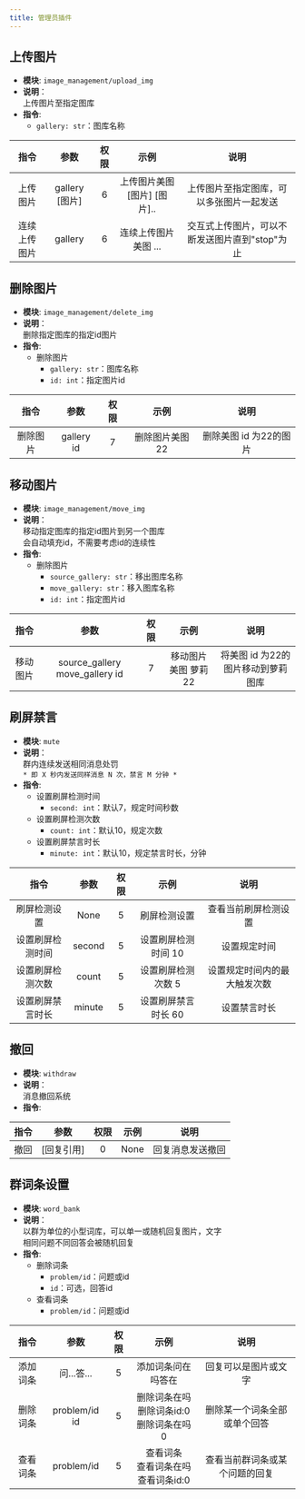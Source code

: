 ```yaml
---
title: 管理员插件
---
```



上传图片
---

* __模块__: `image_management/upload_img`
* __说明__：  
上传图片至指定图库
* __指令__:
  * `gallery: str`：图库名称

|       指令        |      参数     |       权限    |    示例     |   说明       |
|:-----------------:|:-----------:|:-----------:|:-----------:|:-----------:|
|上传图片           |   gallery [图片]|      6      |上传图片美图 [图片] [图片]..|   上传图片至指定图库，可以多张图片一起发送
|连续上传图片       |   gallery     |       6      |连续上传图片美图 ...|     交互式上传图片，可以不断发送图片直到"stop"为止

删除图片
---

* __模块__: `image_management/delete_img`
* __说明__：  
删除指定图库的指定id图片
* __指令__:
  * 删除图片
    * `gallery: str`：图库名称
    * `id: int`：指定图片id

|       指令        |      参数     |       权限       |     示例     |   说明       |
|:-----------------:|:-----------:|:-----------:|:-----------:|:-----------:|
|删除图片           |   gallery id  |       7     |  删除图片美图 22 | 删除美图 id 为22的图片

移动图片
---

* __模块__: `image_management/move_img`
* __说明__：  
移动指定图库的指定id图片到另一个图库  
会自动填充id，不需要考虑id的连续性
* __指令__:
  * 删除图片
    * `source_gallery: str`：移出图库名称
    * `move_gallery: str`：移入图库名称
    * `id: int`：指定图片id

|       指令        |      参数     |       权限        |    示例     |   说明       |
|:-----------------:|:-----------:|:-----------:|:-----------:|:-----------:|
|移动图片           |   source_gallery move_gallery id  |   7   |  移动图片美图 萝莉 22 | 将美图 id 为22的图片移动到萝莉图库

刷屏禁言
---

* __模块__: `mute`
* __说明__：  
群内连续发送相同消息处罚  
`* 即 X 秒内发送同样消息 N 次，禁言 M 分钟 *`
* __指令__:
  * 设置刷屏检测时间
    * `second: int`：默认7，规定时间秒数
  * 设置刷屏检测次数
    * `count: int`：默认10，规定次数
  * 设置刷屏禁言时长
    * `minute: int`：默认10，规定禁言时长，分钟

|       指令        |      参数     |       权限    |    示例     |   说明       |
|:-----------------:|:-----------:|:-----------:|:-----------:|:-----------:|
|刷屏检测设置        |  None        |       5       |   刷屏检测设置 |  查看当前刷屏检测设置
|设置刷屏检测时间   |   second      |       5       |   设置刷屏检测时间 10| 设置规定时间
|设置刷屏检测次数   |   count       |       5       |   设置刷屏检测次数 5  |   设置规定时间内的最大触发次数
|设置刷屏禁言时长   |   minute      |       5       |   设置刷屏禁言时长 60 |   设置禁言时长

撤回
---

* __模块__: `withdraw`
* __说明__：  
消息撤回系统
* __指令__:

|       指令        |      参数     |       权限    |    示例     |   说明       |
|:-----------------:|:-----------:|:-----------:|:-----------:|:-----------:|
|撤回               |   [回复引用]   |  0       |   None        |   回复消息发送撤回

群词条设置
---

* __模块__: `word_bank`
* __说明__：  
以群为单位的小型词库，可以单一或随机回复图片，文字  
相同问题不同回答会被随机回复
* __指令__:
  * 删除词条
    * `problem/id`：问题或id
    * `id`：可选，回答id
  * 查看词条
    * `problem/id`：问题或id

|       指令        |      参数     |       权限    |    示例     |   说明       |
|:-----------------:|:-----------:|:-----------:|:-----------:|:-----------:|
|添加词条               |   问...答...   |   5      |   添加词条问在吗答在        |   回复可以是图片或文字
|删除词条       |       problem/id  id    |       5   |   删除词条在吗<br>删除词条id:0<br>删除词条在吗 0    |   删除某一个词条全部或单个回答
|查看词条       |       problem/id      | 5 |        查看词条<br>查看词条在吗<br>查看词条id:0   | 查看当前群词条或某个问题的回复
